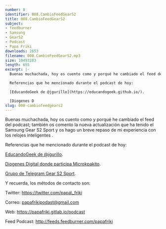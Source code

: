 ```yaml
---
number: 8
identifier: 008.CambioFeedGearS2
title: 008.CambioFeedGearS2
subject:
- feedburner
- Samsung
- GearS2
- Podcast
- Papa Friki
downloads: 2653
filename: 008.CambioFeedGearS2.mp3
size: 10493283
length: 655
excerpt: |-
  Buenas muchachada, hoy os cuento como y porqué he cambiado el feed del podcast; también os comento la nueva actualización que ha tenido el Samsung Gear S2 Sport y os hago un breve repaso de mi experiencia con los relojes inteligentes .

  Referencias que he mencionado durante el podcast de hoy:

  [EducandoGeek de @jgurillo](https://educandogeek.github.io/).

  [Diogenes D
slug: 008-cambiofeedgears2
---
```

Buenas muchachada, hoy os cuento como y porqué he cambiado el feed del podcast; también os comento la nueva actualización que ha tenido el Samsung Gear S2 Sport y os hago un breve repaso de mi experiencia con los relojes inteligentes .

Referencias que he mencionado durante el podcast de hoy:

[EducandoGeek de @jgurillo](https://educandogeek.github.io/).

[Diogenes Digital donde participa Microkpakito](https://www.ivoox.com/podcast-diogenes-digital_sq_f1339791_1.html).

[Grupo de Telegram Gear S2 Sport](https://t.me/SamsungGearS2).

Y recuerda, los métodos de contacto son:

Twitter: https://twitter.com/papa\_friki

Correo: papafrikipodast@gmail.com

Web: https://papafriki.gitlab.io/podcast

Feed Podcast: http://feeds.feedburner.com/papafriki